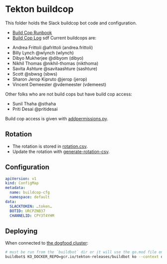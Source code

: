 # Tekton buildcop

This folder holds the Slack buildcop bot code and configuration.

* [Build Cop Runbook](https://docs.google.com/document/d/1QJV0z2bMXdz_BZOkBwfxIP1BiktUb8c1lcifwqxF5wg/edit)
* [Build Cop Log](https://docs.google.com/document/d/1kUzH8SV4coOabXLntPA1QI01lbad3Y1wP5BVyh4qzmk/edit#)
sdf 
Current buildcops are:
- Andrea Frittoli @afrittoli (andrea.frittoli)
- Billy Lynch @wlynch (wlynch)
- Dibyo Mukherjee @dibyom (dibyo)
- Nikhil Thomas @nikhil-thomas (nikthoma)
- Savita Ashture @savitaashture (sashture)
- Scott @sbwsg (sbws)
- Sharon Jerop Kipruto @jerop (jerop)
- Vincent Demeester @vdemeester (vdemeest)

Other folks who are not build cops but have build cop access:
- Sunil Thaha @sthaha
- Priti Desai @pritidesai

Build cop access is given with [addpermissions.py](../addpermissions.py).

## Rotation

* The rotation is stored in [rotation.csv](rotation.csv).
* Update the rotation with [generate-rotation-csv](cmd/generate-rotation-csv).

## Configuration

```yaml
apiVersion: v1
kind: ConfigMap
metadata:
  name: buildcop-cfg
  namespace: default
data:
  SLACKTOKEN: …token…
  BOTID: URCPZNB37
  CHANNELID: CPY3T4YHM
```

## Deploying

When connected to [the dogfood cluster](https://github.com/tektoncd/plumbing/blob/master/README.md#gcp-projects):

```bash
# must be run from the `buildbot` dir or it will use the go.mod file one level up
buildbot$ KO_DOCKER_REPO=gcr.io/tekton-releases/buildbot ko --context dogfood apply -f config/deployment.yaml
```
